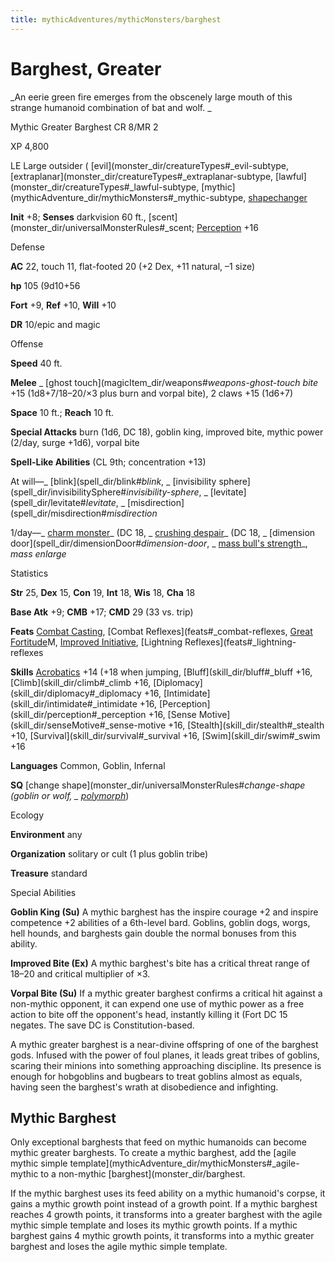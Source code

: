 ```yaml
---
title: mythicAdventures/mythicMonsters/barghest
---
```

# Barghest, Greater

_An eerie green fire emerges from the obscenely large mouth of this strange humanoid combination of bat and wolf. _

Mythic Greater Barghest CR 8/MR 2

XP 4,800

LE Large outsider ( [evil](monster_dir/creatureTypes#_evil-subtype, [extraplanar](monster_dir/creatureTypes#_extraplanar-subtype, [lawful](monster_dir/creatureTypes#_lawful-subtype, [mythic](mythicAdventure_dir/mythicMonsters#_mythic-subtype, [shapechanger](monster_dir/creatureTypes#_shapechanger-subtype)

**Init** +8; **Senses** darkvision 60 ft., [scent](monster_dir/universalMonsterRules#_scent; [Perception](skill_dir/perception#_perception) +16

Defense

**AC** 22, touch 11, flat-footed 20 (+2 Dex, +11 natural, –1 size)

**hp** 105 (9d10+56

**Fort** +9, **Ref** +10, **Will** +10

**DR** 10/epic and magic

Offense

**Speed** 40 ft.

**Melee** _ [ghost touch](magicItem_dir/weapons#_weapons-ghost-touch bite_ +15 (1d8+7/18–20/×3 plus burn and vorpal bite), 2 claws +15 (1d6+7)

**Space** 10 ft.; **Reach** 10 ft.

**Special Attacks** burn (1d6, DC 18), goblin king, improved bite, mythic power (2/day, surge +1d6), vorpal bite

**Spell-Like Abilities** (CL 9th; concentration +13)

At will—_ [blink](spell_dir/blink#_blink_, _ [invisibility sphere](spell_dir/invisibilitySphere#_invisibility-sphere_, _ [levitate](spell_dir/levitate#_levitate_, _ [misdirection](spell_dir/misdirection#_misdirection_

1/day—_ [charm monster](spell_dir/charmMonster#_charm-monster)_ (DC 18, _ [crushing despair](spell_dir/crushingDespair#_crushing-despair)_ (DC 18, _ [dimension door](spell_dir/dimensionDoor#_dimension-door_, _ [mass bull's strength](spell_dir/bullSStrength#_bull-s-strength-mass)_, _mass enlarge_

Statistics

**Str** 25, **Dex** 15, **Con** 19, **Int** 18, **Wis** 18, **Cha** 18

**Base Atk** +9; **CMB** +17; **CMD** 29 (33 vs. trip)

**Feats** [Combat Casting](feats#_combat-casting), [Combat Reflexes](feats#_combat-reflexes, [Great Fortitude](mythicAdventure_dir/mythicFeats#_great-fortitude-mythic)M, [Improved Initiative](feats#_improved-initiative), [Lightning Reflexes](feats#_lightning-reflexes

**Skills** [Acrobatics](skill_dir/acrobatics#_acrobatics) +14 (+18 when jumping, [Bluff](skill_dir/bluff#_bluff +16, [Climb](skill_dir/climb#_climb +16, [Diplomacy](skill_dir/diplomacy#_diplomacy +16, [Intimidate](skill_dir/intimidate#_intimidate +16, [Perception](skill_dir/perception#_perception +16, [Sense Motive](skill_dir/senseMotive#_sense-motive +16, [Stealth](skill_dir/stealth#_stealth +10, [Survival](skill_dir/survival#_survival +16, [Swim](skill_dir/swim#_swim +16

**Languages** Common, Goblin, Infernal

**SQ** [change shape](monster_dir/universalMonsterRules#_change-shape (goblin or wolf, _ [polymorph](spell_dir/polymorph#_polymorph)_)

Ecology

**Environment** any

**Organization** solitary or cult (1 plus goblin tribe)

**Treasure** standard

Special Abilities

**Goblin King (Su)** A mythic barghest has the inspire courage +2 and inspire competence +2 abilities of a 6th-level bard. Goblins, goblin dogs, worgs, hell hounds, and barghests gain double the normal bonuses from this ability.

**Improved Bite (Ex)** A mythic barghest's bite has a critical threat range of 18–20 and critical multiplier of ×3.

**Vorpal Bite (Su)** If a mythic greater barghest confirms a critical hit against a non-mythic opponent, it can expend one use of mythic power as a free action to bite off the opponent's head, instantly killing it (Fort DC 15 negates. The save DC is Constitution-based.

A mythic greater barghest is a near-divine offspring of one of the barghest gods. Infused with the power of foul planes, it leads great tribes of goblins, scaring their minions into something approaching discipline. Its presence is enough for hobgoblins and bugbears to treat goblins almost as equals, having seen the barghest's wrath at disobedience and infighting.

## Mythic Barghest

Only exceptional barghests that feed on mythic humanoids can become mythic greater barghests. To create a mythic barghest, add the [agile mythic simple template](mythicAdventure_dir/mythicMonsters#_agile-mythic to a non-mythic [barghest](monster_dir/barghest.

If the mythic barghest uses its feed ability on a mythic humanoid's corpse, it gains a mythic growth point instead of a growth point. If a mythic barghest reaches 4 growth points, it transforms into a greater barghest with the agile mythic simple template and loses its mythic growth points. If a mythic barghest gains 4 mythic growth points, it transforms into a mythic greater barghest and loses the agile mythic simple template.

